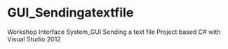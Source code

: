 # GUI_Sendingatextfile
Workshop Interface System_GUI Sending a text file Project based C# with Visual Studio 2012

